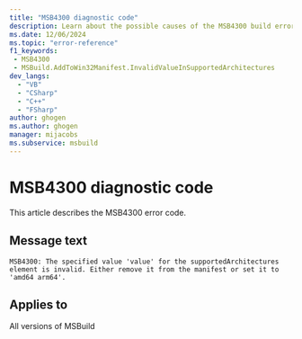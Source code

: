 ```yaml
---
title: "MSB4300 diagnostic code"
description: Learn about the possible causes of the MSB4300 build error, and get troubleshooting tips.
ms.date: 12/06/2024
ms.topic: "error-reference"
f1_keywords:
 - MSB4300
 - MSBuild.AddToWin32Manifest.InvalidValueInSupportedArchitectures
dev_langs:
  - "VB"
  - "CSharp"
  - "C++"
  - "FSharp"
author: ghogen
ms.author: ghogen
manager: mijacobs
ms.subservice: msbuild
---
```


# MSB4300 diagnostic code

<!-- :::ErrorDefinitionDescription::: -->
<!-- :::editable-content name="introDescription"::: -->
This article describes the MSB4300 error code.
<!-- :::editable-content-end::: -->

## Message text

`MSB4300: The specified value 'value' for the supportedArchitectures element is invalid. Either remove it from the manifest or set it to 'amd64 arm64'.`

<!-- :::editable-content name="postOutputDescription"::: -->
<!--
{StrBegin="MSB4300: "}
-->
<!-- :::editable-content-end::: -->
<!-- :::ErrorDefinitionDescription-end::: -->

## Applies to

All versions of MSBuild
